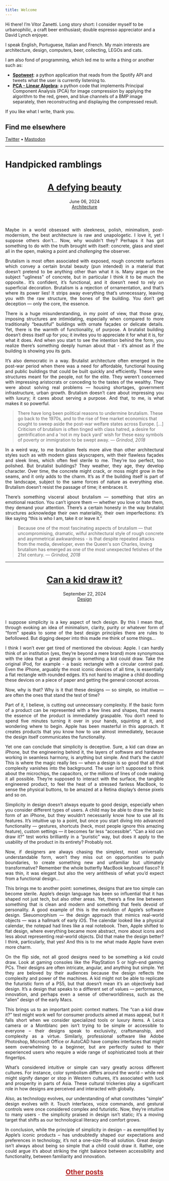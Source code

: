```yaml
---
title: Welcome
---
```


Hi there! I’m Vitor Zanetti. Long story short: I consider myself to be urbanophilic, a craft beer enthusiast; double espresso appreciator and a David Lynch enjoyer.

I speak English, Portuguese, Italian and French. My main interests are architecture, design, computers, beer, collecting, LEGOs and cats.

I am also fond of programming, which led me to write a thing or another such as:

- **[Spotweet](https://github.com/vszanetti/spotweet)**: a python application that reads from the Spotify API and tweets what the user is currently listening to.
- **[PCA - Linear Algebra](https://github.com/vszanetti/pca_algebra)**: a python code that implements Principal Component Analysis (PCA) for image compression by applying the algorithm to the red, green, and blue channels of a BMP image separately, then reconstructing and displaying the compressed result.

If you like what I write, thank you.

<h2>Find me elsewhere</h2>

[Twitter](twitter.com/ocaligvla) • [Mastodon]()

***

# Handpicked ramblings

<header class="entry-header">
    <h1 class="entry-title"><a href="brutalismo" rel="bookmark">A defying beauty</a></h2>
    <div class="entry-details">
        <div class="entry-date">
            <a>June 06, 2024</a>
        </div><div class="entry-topic">
            <a href="tags/architecture" rel="category tag">Architecture</a>
        </div></div></header>

<p align="justify">Maybe in a world obsessed with sleekness, polish, minimalism, post-modernism, the best architecture is raw and unapologetic. I love it, yet I suppose others don't... Now, why wouldn't they? Perhaps it has got something to do with the truth brought with itself: concrete, glass and steel all in the open, making a point and <em>challenging</em> the observer.</p>

<p align="justify">Brutalism is most often associated with exposed, rough concrete surfaces which convey a certain brutal beauty (pun intended) in a material that doesn’t pretend to be anything other than what it is. Many argue on the subject "ugliness" of concrete, but in particular I think it to be much the opposite.. It’s confident, it’s functional, and it doesn’t need to rely on superficial decoration. Brutalism is a rejection of ornamentation, and that’s where its power lies! It strips away everything that’s unnecessary, leaving you with the raw structure, the bones of the building. You don’t get deception — only the core, the essence.</p>

<p align="justify">There is a huge misunderstanding, in my point of view, that those gray, imposing structures are intimidating, especially when compared to more traditionally “beautiful” buildings with ornate façades or delicate details. Yet, there is the warmth of functionality, of purpose. A brutalist building doesn’t dress itself up for you; it invites you to appreciate it for what it is, for what it does. And when you start to see the intention behind the form, you realize there’s something deeply human about that - it’s almost as if the building is showing you its guts.</p>

<p align="justify">It’s also democratic in a way. Brutalist architecture often emerged in the post-war period when there was a need for affordable, functional housing and public buildings that could be built quickly and efficiently. These were structures meant for the people, not for the elite. They weren’t concerned with impressing aristocrats or conceding to the tastes of the wealthy. They were about solving real problems — housing shortages, government infrastructure, urban growth. Brutalism doesn’t care about impressing you with luxury; it cares about serving a purpose. And that, to me, is what makes it so powerful.</p>

<p align="justify">
<blockquote> There have long been political reasons to undermine brutalism. These go back to the 1970s, and to the rise of free market economics that sought to sweep aside the post-war welfare states across Europe. [...] Criticism of brutalism is often tinged with class hatred, a desire for gentrification and a 'not in my back yard' wish for these easy symbols of poverty or immigration to be swept away.
<em>— Grindod, 2018</em>
</blockquote>
</p>
<p align="justify">In a weird way, to me brutalism feels more alive than other architectural styles such as with modern glass skyscrapers, with their flawless façades and sleek lines, which often feel sterile to me. They’re too perfect, too polished. But brutalist buildings? They weather, they age, they develop character. Over time, the concrete might crack, or moss might grow in the seams, and it only adds to the charm. It’s as if the building itself is part of the landscape, subject to the same forces of nature as everything else. Brutalism doesn’t resist the passage of time; it embraces it.</p>

<p align="justify">There’s something visceral about brutalism — something that stirs an emotional reaction. You can’t ignore them — whether you love or hate them, they demand your attention. There’s a certain honesty in the way brutalist structures acknowledge their own materiality, their own imperfections: it’s like saying “this is who I am, take it or leave it.”</p>

<p align="justify">
<blockquote>
Because one of the most fascinating aspects of brutalism — that uncompromising, dramatic, wilful architectural style of rough concrete and asymmetrical awkwardness - is that despite repeated attacks from the media, developer, even the Queen's son Charles, loving brutalism has emerged as one of the most unexpected fetishes of the 21st century.
<em>— Grindod, 2018</em>
</blockquote>
</p>

***

<header class="entry-header">
    <h1 class="entry-title"><a href="canakiddrawit" rel="bookmark">Can a kid draw it?</a></h2>
    <div class="entry-details">
        <div class="entry-date">
            <a>September 22, 2024</a>
        </div><div class="entry-topic">
            <a href="tags/design" rel="category tag">Design</a>
        </div></div></header>

<p align="justify">I suppose simplicity is a key aspect of tech design. By this I mean that, through evoking an idea of minimalism, clarity, purity or whatever form of “form” speaks to some of the best design principles there are rules to befollowed. But digging deeper into this made me think of some things…

</p>

<p align="justify">I think I won’t ever get tired of mentioned the obvious: Apple. I can hardly think of an institution (yes, they’re beyond a mere brand) more synonymous with the idea that a great design is something a kid could draw. Take the original iPod, for example - a basic rectangle with a circular control pad. Even the iPhone, arguably the most iconic devices of all time, is essentially a flat rectangle with rounded edges. It’s not hard to imagine a child doodling these devices on a piece of paper and getting the general concept across.
</p>

<p align="justify">Now, why is that? Why is it that these designs — so simple, so intuitive — are often the ones that stand the test of time?</p>

<p align="justify">Part of it, I believe, is cutting out unnecessary complexity. If the basic form of a product can be represented with a few lines and shapes, that means the essence of the product is immediately graspable. You don’t need to spend five minutes turning it over in your hands, squinting at it, and wondering where to begin. Apple has been masterful in this approach. It creates products that you know how to use almost immediately, because the design itself communicates the functionality.</p>

<p align="justify">Yet one can conclude that simplicity is deceptive. Sure, a kid can draw an iPhone, but the engineering behind it, the layers of software and hardware working in seamless harmony, is anything but simple. And that’s the catch! This is where the magic really lies — when a design is so good that all that complexity vanishes into the background. The user isn’t supposed to think about the microchips, the capacitors, or the millions of lines of code making it all possible. They’re supposed to interact with the surface, the tangible engineered product, to feel the heat of a stressed fanless MacBook, to sense the physical buttons, to be amazed at a Retina display’s dense pixels and so on.

</p>

<p align="justify">Simplicity in design doesn’t always equate to good design, especially when you consider different types of users. A child may be able to draw the basic form of an iPhone, but they wouldn’t necessarily know how to use all its features. It’s intuitive up to a point, but once you start diving into advanced functionality — gestures, shortcuts (heck, most people ignore this amazing feature), custom settings — it becomes far less “accessible”. “Can a kid can draw it?” test works brilliantly in a “puristic” way, but does it apply to the usability of the product in its entirety? Probably not.

</p>

<p align="justify">Now, if designers are always chasing the simplest, most universally understandable form, won’t they miss out on opportunities to push boundaries, to create something new and unfamiliar but ultimately transformative? Remember the whole butterfly MacBook keyboard fiasco? It was thin, it was elegant but also the very antithesis of what you’d expect from a functional design…

</p>

<p align="justify">This brings me to another point: sometimes, designs that are too simple can become sterile. Apple’s design language has been so influential that it has shaped not just tech, but also other areas. Yet, there’s a fine line between something that is clean and modern and something that feels devoid of personality. A good example of this is the evolution of Apple’s software design. Skeuomorphism — the design approach that mimics real-world objects — was a hallmark of early iOS. The calendar looked like a physical calendar, the notepad had lines like a real notebook. Then, Apple shifted to flat design, where everything became more abstract, more about icons and less about representing real-world objects. Did that make the design better? I think, particularly, that yes! And this is to me what made Apple have even more charm.

</p>

<p align="justify">On the flip side, not all good designs need to be something a kid could draw. Look at gaming consoles like the PlayStation 5 or high-end gaming PCs. Their designs are often intricate, angular, and anything but simple. Yet they are beloved by their audiences because the design reflects the complexity and power of the machines. A kid might not be able to replicate the futuristic form of a PS5, but that doesn’t mean it’s an objectively bad design. It’s a design that speaks to a different set of values — performance, innovation, and perhaps even a sense of otherworldliness, such as the “alien” design of the early Macs.

</p>

<p align="justify">This brings us to an important point: context matters. The “can a kid draw it?” test might work well for consumer products aimed at mass appeal, but it falls short when we consider specialized tools or luxury items. A Leica camera or a Montblanc pen isn’t trying to be simple or accessible to everyone – their designs speak to exclusivity, craftsmanship, and complexity as a virtue. Similarly, professional software like Adobe Photoshop, Microsoft Office or AutoCAD have complex interfaces that might seem overwhelming to a beginner, but are perfectly suited to their experienced users who require a wide range of sophisticated tools at their fingertips.

</p>

<p align="justify">What’s considered intuitive or simple can vary greatly across different cultures. For instance, color symbolism differs around the world – while red might signify danger or stop in Western cultures, it’s associated with luck and prosperity in parts of Asia. These cultural trickeries play a significant role in how designs are perceived and interacted with globally.

</p>

<p align="justify">Also, as technology evolves, our understanding of what constitutes “simple” design evolves with it. Touch interfaces, voice commands, and gestural controls were once considered complex and futuristic. Now, they’re intuitive to many users - the simplicity praised in design isn’t static; it’s a moving target that shifts as our technological literacy and comfort grows.

</p>

<p align="justify">In conclusion, while the principle of simplicity in design – as exemplified by Apple’s iconic products – has undoubtedly shaped our expectations and preferences in technology, it’s not a one-size-fits-all solution. Great design isn’t always about being so simple that a child could draw it. Rather, one could argue it’s about striking the right balance between accessibility and functionality, between familiarity and innovation.

</p>

<header class="entry-header">
    <h2 class="entry-title"><a href="posts" style="color: #B22222;" rel="bookmark">Other posts</a></h1>
</header>

